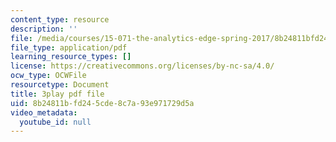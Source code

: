 ```yaml
---
content_type: resource
description: ''
file: /media/courses/15-071-the-analytics-edge-spring-2017/8b24811bfd245cde8c7a93e971729d5a_J9-3p_J9o2Y.pdf
file_type: application/pdf
learning_resource_types: []
license: https://creativecommons.org/licenses/by-nc-sa/4.0/
ocw_type: OCWFile
resourcetype: Document
title: 3play pdf file
uid: 8b24811b-fd24-5cde-8c7a-93e971729d5a
video_metadata:
  youtube_id: null
---
```

